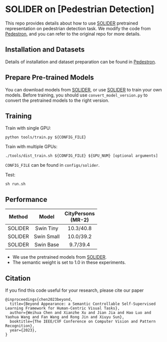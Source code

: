 # SOLIDER on [Pedestrian Detection]

This repo provides details about how to use [SOLIDER](https://github.com/tinyvision/SOLIDER) pretrained representation on pedestrian detection task.
We modify the code from [Pedestron](https://github.com/hasanirtiza/Pedestron), and you can refer to the original repo for more details.

## Installation and Datasets

Details of installation and dataset preparation can be found in [Pedestron](https://github.com/hasanirtiza/Pedestron).

## Prepare Pre-trained Models 
You can download models from [SOLIDER](https://github.com/tinyvision/SOLIDER), or use [SOLIDER](https://github.com/tinyvision/SOLIDER) to train your own models.
Before training, you should use `convert_model_version.py` to convert the pretrained models to the right version.

## Training

Train with single GPU:

```shell
python tools/train.py ${CONFIG_FILE}
```

Train with multiple GPUs:
```shell
./tools/dist_train.sh ${CONFIG_FILE} ${GPU_NUM} [optional arguments]
```

`CONFIG_FILE` can be found in `configs/solider`.

Test:

```shell
sh run.sh
```

## Performance

| Method | Model | CityPersons<br>(MR-2) |
| ------ | :---: | :---: |
| SOLIDER | Swin Tiny | 10.3/40.8 |
| SOLIDER | Swin Small | 10.0/39.2 |
| SOLIDER | Swin Base | 9.7/39.4 |

- We use the pretrained models from [SOLIDER](https://github.com/tinyvision/SOLIDER).
- The semantic weight is set to 1.0 in these experiments.

## Citation

If you find this code useful for your research, please cite our paper

```
@inproceedings{chen2023beyond,
  title={Beyond Appearance: a Semantic Controllable Self-Supervised Learning Framework for Human-Centric Visual Tasks},
  author={Weihua Chen and Xianzhe Xu and Jian Jia and Hao Luo and Yaohua Wang and Fan Wang and Rong Jin and Xiuyu Sun},
  booktitle={The IEEE/CVF Conference on Computer Vision and Pattern Recognition},
  year={2023},
}
```
